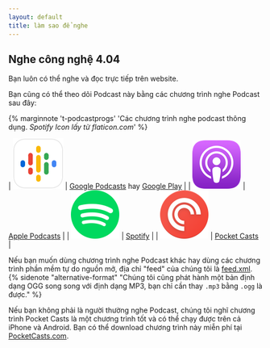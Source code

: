 ```yaml
---
layout: default
title: làm sao để nghe
---
```


Nghe công nghệ 4.04
--

Bạn luôn có thể nghe và đọc trực tiếp trên website. 

Bạn cũng có thể theo dõi Podcast này bằng các chương trình nghe Podcast sau đây:

{% marginnote 't-podcastprogs' 'Các chương trình nghe podcast thông dụng. _Spotify Icon lấy từ flaticon.com_' %}

| ![Google Play](/assets/img/google-podcasts.png "Google Play") | [Google Podcasts](https://www.google.com/podcasts?feed=aHR0cHM6Ly93d3cuNDA0cG9kY2FzdC5vcmcvZmVlZC54bWw%3D) hay [Google Play](https://play.google.com/music/m/Ijvgshskqbkhwyapftaeq3xueca?t=Cong_ngh_404) |
| ![Apple Podcasts](/assets/img/apple-podcasts.png "Apple Podcasts") | [Apple Podcasts](https://podcasts.apple.com/us/podcast/c%C3%B4ng-ngh%E1%BB%87-4-04/id1482234393) |
| ![Spotify](/assets/img/spotify.png "Spotify") | [Spotify](https://open.spotify.com/show/6ngJEPjfPulQbZGO5GeREo) |
| ![Pocket Casts](/assets/img/pocket-casts.png "Pocket Casts") | [Pocket Casts](https://pca.st/55mgqf4b) |


Nếu bạn muốn dùng chương trình nghe Podcast khác hay dùng các chương trình phần mềm tự do nguồn mở, địa chỉ "feed" của chúng tôi là [feed.xml](https://www.404podcast.org/feed.xml). {% sidenote "alternative-format" "Chúng tôi cũng phát hành một bản định dạng OGG song song với định dạng MP3, bạn chỉ cần thay `.mp3` bằng `.ogg` là được." %}

Nếu bạn không phải là người thường nghe Podcast, chúng tôi nghĩ chương trình Pocket Casts là một chương trình tốt và có thể chạy được trên cả iPhone và Android. Bạn có thể download chương trình này miễn phí tại [PocketCasts.com](https://www.pocketcasts.com/).




